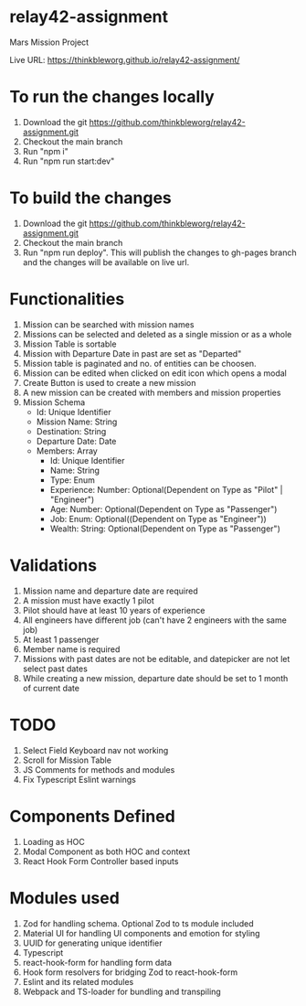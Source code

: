 # relay42-assignment

Mars Mission Project

Live URL: https://thinkbleworg.github.io/relay42-assignment/

# To run the changes locally

1. Download the git https://github.com/thinkbleworg/relay42-assignment.git
2. Checkout the main branch
3. Run "npm i"
4. Run "npm run start:dev"

# To build the changes

1. Download the git https://github.com/thinkbleworg/relay42-assignment.git
2. Checkout the main branch
3. Run "npm run deploy". This will publish the changes to gh-pages branch and the changes will be available on live url.

# Functionalities

1. Mission can be searched with mission names
2. Missions can be selected and deleted as a single mission or as a whole
3. Mission Table is sortable
4. Mission with Departure Date in past are set as "Departed"
5. Mission table is paginated and no. of entities can be choosen.
6. Mission can be edited when clicked on edit icon which opens a modal
7. Create Button is used to create a new mission
8. A new mission can be created with members and mission properties
9. Mission Schema
    - Id: Unique Identifier
    - Mission Name: String
    - Destination: String
    - Departure Date: Date
    - Members: Array
        - Id: Unique Identifier
        - Name: String
        - Type: Enum
        - Experience: Number: Optional(Dependent on Type as "Pilot" | "Engineer")
        - Age: Number: Optional(Dependent on Type as "Passenger")
        - Job: Enum: Optional((Dependent on Type as "Engineer"))
        - Wealth: String: Optional(Dependent on Type as "Passenger")

# Validations

1. Mission name and departure date are required
2. A mission must have exactly 1 pilot
3. Pilot should have at least 10 years of experience
4. All engineers have different job (can't have 2 engineers with the same job)
5. At least 1 passenger
6. Member name is required
7. Missions with past dates are not be editable, and datepicker are not let select past dates
8. While creating a new mission, departure date should be set to 1 month of current date

# TODO

1. Select Field Keyboard nav not working
2. Scroll for Mission Table
3. JS Comments for methods and modules
4. Fix Typescript Eslint warnings

# Components Defined

1. Loading as HOC
2. Modal Component as both HOC and context
3. React Hook Form Controller based inputs

# Modules used

1. Zod for handling schema. Optional Zod to ts module included
2. Material UI for handling UI components and emotion for styling
3. UUID for generating unique identifier
4. Typescript
5. react-hook-form for handling form data
6. Hook form resolvers for bridging Zod to react-hook-form
7. Eslint and its related modules
8. Webpack and TS-loader for bundling and transpiling
